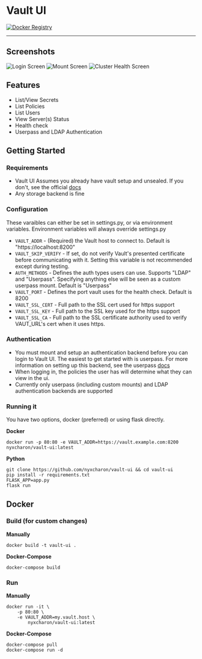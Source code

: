# Vault UI

[![Docker Registry](https://img.shields.io/docker/pulls/nyxcharon/vault-ui.svg)](https://registry.hub.docker.com/u/nyxcharon/vault-ui)

---

## Screenshots
![Login Screen](/screenshots/login.png?raw=true)
![Mount Screen](/screenshots/mounts.png?raw=true)
![Cluster Health Screen](/screenshots/cluster.png?raw=true)

## Features
* List/View Secrets
* List Policies
* List Users
* View Server(s) Status
* Health check
* Userpass and LDAP Authentication

## Getting Started

### Requirements
  * Vault UI Assumes you already have vault setup and unsealed. If you don't, see the official [docs](https://www.vaultproject.io/intro/getting-started/install.html)
  * Any storage backend is fine
  
### Configuration
  These varaibles can either be set in settings.py, or via environment variables. Environment variables will always override settings.py
  * `VAULT_ADDR` - (Required) the Vault host to connect to. Default is "https://localhost:8200"
  * `VAULT_SKIP_VERIFY` - 	If set, do not verify Vault's presented certificate before communicating with it. Setting this variable is not recommended except during testing.
  * `AUTH_METHODS` - Defines the auth types users can use. Supports "LDAP" and "Userpass". Specifying anything else will be seen as a custom userpass mount. Default is "Userpass"
  * `VAULT_PORT` - Defines the port vault uses for the health check. Default is 8200
  * `VAULT_SSL_CERT` - Full path to the SSL cert used for https support
  * `VAULT_SSL_KEY` - Full path to the SSL key used for the https support
  * `VAULT_SSL_CA` - Full path to the SSL certificate authority used to verify VAUT_URL's cert when it uses https.
  
### Authentication
  * You must mount and setup an authentication backend before you can login to Vault UI. The easiest to get started with is userpass. For more information on setting up this backend, see the userpass [docs](https://www.vaultproject.io/docs/auth/userpass.html)
  * When logging in, the policies the user has will determine what they can view in the ui. 
  * Currently only userpass (including custom mounts) and LDAP authentication backends are supported
  
### Running it
  You have two options, docker (preferred) or using flask directly.
  
  __Docker__
  ```
  docker run -p 80:80 -e VAULT_ADDR=https://vault.example.com:8200 nyxcharon/vault-ui:latest
  ```

  __Python__
  ```
  git clone https://github.com/nyxcharon/vault-ui && cd vault-ui
  pip install -r requirements.txt
  FLASK_APP=app.py
  flask run
  ```
  
## Docker

### Build (for custom changes)

__Manually__

```
docker build -t vault-ui .
```

__Docker-Compose__

```
docker-compose build
```

### Run

__Manually__

```
docker run -it \
    -p 80:80 \
    -e VAULT_ADDR=my.vault.host \
        nyxcharon/vault-ui:latest
```

__Docker-Compose__

```
docker-compose pull
docker-compose run -d
```
